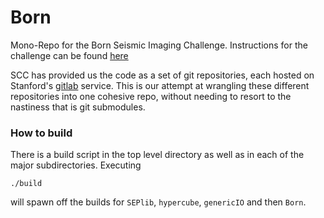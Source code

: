 # Born
Mono-Repo for the Born Seismic Imaging Challenge. Instructions for the challenge can be found [here](http://www.studentclustercompetition.us/2017/SeismicModel-Howto.pdf)

SCC has provided us the code as a set of git repositories, each hosted on Stanford's [gitlab](http://zapad.stanford.edu/bob/) service. This is our attempt at wrangling these different repositories into one cohesive repo, without needing to resort to the nastiness that is git submodules. 


### How to build
There is a build script in the top level directory as well as in each of the major subdirectories. Executing 
```
./build 
```
will spawn off the builds for `SEPlib`, `hypercube`, `genericIO` and then `Born`.
